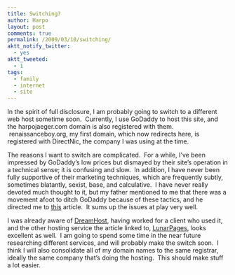 ```yaml
---
title: Switching?
author: Harpo
layout: post
comments: true
permalink: /2009/03/10/switching/
aktt_notify_twitter:
  - yes
aktt_tweeted:
  - 1
tags:
  - family
  - internet
  - site
---
```

In the spirit of full disclosure, I am probably going to switch to a different web host sometime soon.  Currently, I use GoDaddy to host this site, and the harpojaeger.com domain is also registered with them.  renaissanceboy.org, my first domain, which now redirects here, is registered with DirectNic, the company I was using at the time.

The reasons I want to switch are complicated.  For a while, I&#8217;ve been impressed by GoDaddy&#8217;s low prices but dismayed by their site&#8217;s operation in a technical sense; it is confusing and slow.  In addition, I have never been fully supportive of their marketing techniques, which are frequently subtly, sometimes blatantly, sexist, base, and calculative.  I have never really devoted much thought to it, but my father mentioned to me that there was a movement afoot to ditch GoDaddy because of these tactics, and he directed me to <a href="http://glenniacampbell.typepad.com/silenti/2009/02/godaddysucks.html" target="_blank">this</a> article.  It sums up the issues at play very well.

I was already aware of <a href="http://dreamhost.com/" target="_blank">DreamHost</a>, having worked for a client who used it, and the other hosting service the article linked to, <a href="http://www.lunarpages.com/" target="_blank">LunarPages</a>, looks excellent as well.  I am going to spend some time in the near future researching different services, and will probably make the switch soon.  I think I will also consolidate all of my domain names to the same registrar, ideally the same company that&#8217;s doing the hosting.  This should make stuff a lot easier.